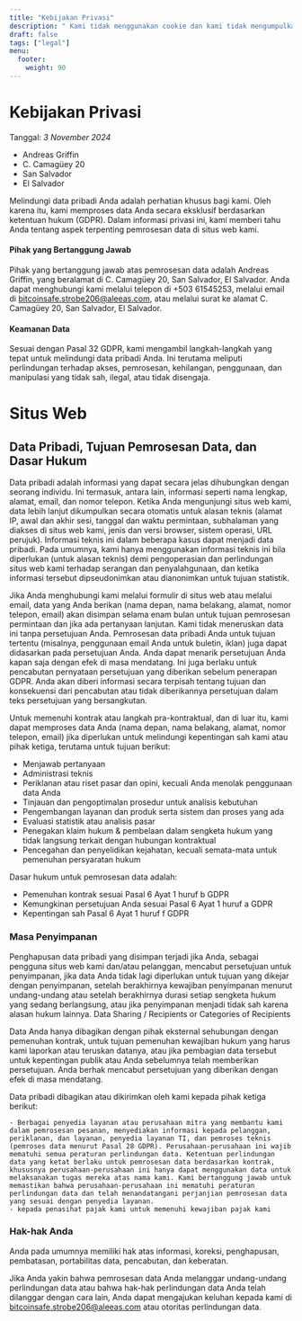 ```yaml
---
title: "Kebijakan Privasi"
description: " Kami tidak menggunakan cookie dan kami tidak mengumpulkan data pribadi."
draft: false
tags: ["legal"]
menu:
  footer:
    weight: 90
---
```


# Kebijakan Privasi
Tanggal: *3 November 2024*


- Andreas Griffin
- C. Camagüey 20
- San Salvador
- El Salvador

Melindungi data pribadi Anda adalah perhatian khusus bagi kami. Oleh karena itu, kami memproses data Anda secara eksklusif berdasarkan ketentuan hukum (GDPR). Dalam informasi privasi ini, kami memberi tahu Anda tentang aspek terpenting pemrosesan data di situs web kami.

#### Pihak yang Bertanggung Jawab

Pihak yang bertanggung jawab atas pemrosesan data adalah Andreas Griffin, yang beralamat di C. Camagüey 20, San Salvador, El Salvador. Anda dapat menghubungi kami melalui telepon di +503 61545253, melalui email di bitcoinsafe.strobe206@aleeas.com, atau melalui surat ke alamat C. Camagüey 20, San Salvador, El Salvador.
#### Keamanan Data

Sesuai dengan Pasal 32 GDPR, kami mengambil langkah-langkah yang tepat untuk melindungi data pribadi Anda. Ini terutama meliputi perlindungan terhadap akses, pemrosesan, kehilangan, penggunaan, dan manipulasi yang tidak sah, ilegal, atau tidak disengaja.
# Situs Web

## Data Pribadi, Tujuan Pemrosesan Data, dan Dasar Hukum

Data pribadi adalah informasi yang dapat secara jelas dihubungkan dengan seorang individu. Ini termasuk, antara lain, informasi seperti nama lengkap, alamat, email, dan nomor telepon. Ketika Anda mengunjungi situs web kami, data lebih lanjut dikumpulkan secara otomatis untuk alasan teknis (alamat IP, awal dan akhir sesi, tanggal dan waktu permintaan, subhalaman yang diakses di situs web kami, jenis dan versi browser, sistem operasi, URL perujuk). Informasi teknis ini dalam beberapa kasus dapat menjadi data pribadi. Pada umumnya, kami hanya menggunakan informasi teknis ini bila diperlukan (untuk alasan teknis) demi pengoperasian dan perlindungan situs web kami terhadap serangan dan penyalahgunaan, dan ketika informasi tersebut dipseudonimkan atau dianonimkan untuk tujuan statistik.

Jika Anda menghubungi kami melalui formulir di situs web atau melalui email, data yang Anda berikan (nama depan, nama belakang, alamat, nomor telepon, email) akan disimpan selama enam bulan untuk tujuan pemrosesan permintaan dan jika ada pertanyaan lanjutan. Kami tidak meneruskan data ini tanpa persetujuan Anda. Pemrosesan data pribadi Anda untuk tujuan tertentu (misalnya, penggunaan email Anda untuk buletin, iklan) juga dapat didasarkan pada persetujuan Anda. Anda dapat menarik persetujuan Anda kapan saja dengan efek di masa mendatang. Ini juga berlaku untuk pencabutan pernyataan persetujuan yang diberikan sebelum penerapan GDPR. Anda akan diberi informasi secara terpisah tentang tujuan dan konsekuensi dari pencabutan atau tidak diberikannya persetujuan dalam teks persetujuan yang bersangkutan.

Untuk memenuhi kontrak atau langkah pra-kontraktual, dan di luar itu, kami dapat memproses data Anda (nama depan, nama belakang, alamat, nomor telepon, email) jika diperlukan untuk melindungi kepentingan sah kami atau pihak ketiga, terutama untuk tujuan berikut:

   - Menjawab pertanyaan
   - Administrasi teknis
   -  Periklanan atau riset pasar dan opini, kecuali Anda menolak penggunaan data Anda
   -  Tinjauan dan pengoptimalan prosedur untuk analisis kebutuhan
   -  Pengembangan layanan dan produk serta sistem dan proses yang ada
   -  Evaluasi statistik atau analisis pasar
   -  Penegakan klaim hukum & pembelaan dalam sengketa hukum yang tidak langsung terkait dengan hubungan kontraktual
   -  Pencegahan dan penyelidikan kejahatan, kecuali semata-mata untuk pemenuhan persyaratan hukum

Dasar hukum untuk pemrosesan data adalah:

   -  Pemenuhan kontrak sesuai Pasal 6 Ayat 1 huruf b GDPR
   -  Kemungkinan persetujuan Anda sesuai Pasal 6 Ayat 1 huruf a GDPR
   -  Kepentingan sah Pasal 6 Ayat 1 huruf f GDPR

### Masa Penyimpanan

Penghapusan data pribadi yang disimpan terjadi jika Anda, sebagai pengguna situs web kami dan/atau pelanggan, mencabut persetujuan untuk penyimpanan, jika data Anda tidak lagi diperlukan untuk tujuan yang dikejar dengan penyimpanan, setelah berakhirnya kewajiban penyimpanan menurut undang-undang atau setelah berakhirnya durasi setiap sengketa hukum yang sedang berlangsung, atau jika penyimpanan menjadi tidak sah karena alasan hukum lainnya.
Data Sharing / Recipients or Categories of Recipients

Data Anda hanya dibagikan dengan pihak eksternal sehubungan dengan pemenuhan kontrak, untuk tujuan pemenuhan kewajiban hukum yang harus kami laporkan atau teruskan datanya, atau jika pembagian data tersebut untuk kepentingan publik atau Anda sebelumnya telah memberikan persetujuan. Anda berhak mencabut persetujuan yang diberikan dengan efek di masa mendatang.

Data pribadi dibagikan atau dikirimkan oleh kami kepada pihak ketiga berikut:

    - Berbagai penyedia layanan atau perusahaan mitra yang membantu kami dalam pemrosesan pesanan, menyediakan informasi kepada pelanggan, periklanan, dan layanan, penyedia layanan TI, dan pemroses teknis (pemroses data menurut Pasal 28 GDPR). Perusahaan-perusahaan ini wajib mematuhi semua peraturan perlindungan data. Ketentuan perlindungan data yang ketat berlaku untuk pemrosesan data berdasarkan kontrak, khususnya perusahaan-perusahaan ini hanya dapat menggunakan data untuk melaksanakan tugas mereka atas nama kami. Kami bertanggung jawab untuk memastikan bahwa perusahaan-perusahaan ini mematuhi peraturan perlindungan data dan telah menandatangani perjanjian pemrosesan data yang sesuai dengan penyedia layanan.
    - kepada penasihat pajak kami untuk memenuhi kewajiban pajak kami

### Hak-hak Anda

Anda pada umumnya memiliki hak atas informasi, koreksi, penghapusan, pembatasan, portabilitas data, pencabutan, dan keberatan.

Jika Anda yakin bahwa pemrosesan data Anda melanggar undang-undang perlindungan data atau bahwa hak-hak perlindungan data Anda telah dilanggar dengan cara lain, Anda dapat mengajukan keluhan kepada kami di bitcoinsafe.strobe206@aleeas.com atau otoritas perlindungan data.